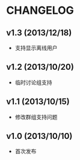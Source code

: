CHANGELOG
==============================

v1.3 (2013/12/18)
-----------------------------
* 支持显示离线用户

v1.2 (2013/10/20)
-----------------------------
* 临时讨论组支持 

v1.1 (2013/10/15)
-----------------------------
* 修改群组支持问题

v1.0 (2013/10/10)
-----------------------------
* 首次发布

